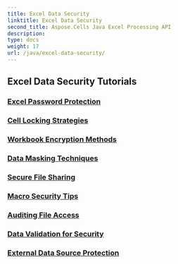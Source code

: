 ```yaml
---
title: Excel Data Security
linktitle: Excel Data Security
second_title: Aspose.Cells Java Excel Processing API
description: 
type: docs
weight: 17
url: /java/excel-data-security/
---
```


## Excel Data Security Tutorials
### [Excel Password Protection](./excel-password-protection/)
### [Cell Locking Strategies](./cell-locking-strategies/)
### [Workbook Encryption Methods](./workbook-encryption-methods/)
### [Data Masking Techniques](./data-masking-techniques/)
### [Secure File Sharing](./secure-file-sharing/)
### [Macro Security Tips](./macro-security-tips/)
### [Auditing File Access](./auditing-file-access/)
### [Data Validation for Security](./data-validation-for-security/)
### [External Data Source Protection](./external-data-source-protection/)